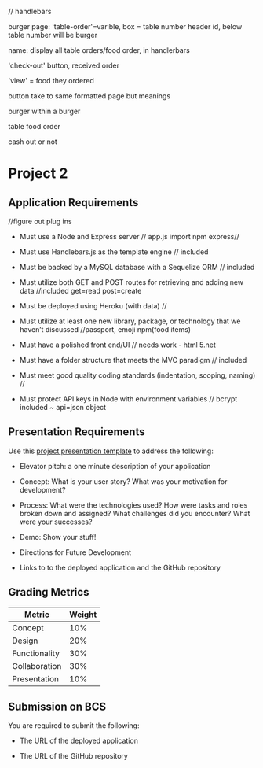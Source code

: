 // handlebars 

burger page: 'table-order'=varible, box = table number header id, below table number will be burger

name: display all table orders/food order, in handlerbars

'check-out' button, received order

'view' = food they ordered

button take to same formatted page but meanings 

burger within a burger 

table food order 

cash out or not 



# Project 2

## Application Requirements
//figure out plug ins 
* Must use a Node and Express server
// app.js import npm express//
* Must use Handlebars.js as the template engine
// included
* Must be backed by a MySQL database with a Sequelize ORM
// included 
* Must utilize both GET and POST routes for retrieving and adding new data
//included get=read post=create
* Must be deployed using Heroku (with data)
// 
* Must utilize at least one new library, package, or technology that we haven’t discussed //passport, emoji npm(food items)

* Must have a polished front end/UI
// needs work - html 5.net 
* Must have a folder structure that meets the MVC paradigm
// included
* Must meet good quality coding standards (indentation, scoping, naming)
// 
* Must protect API keys in Node with environment variables
// bcrypt included ~ api=json object

## Presentation Requirements

Use this [project presentation template](https://docs.google.com/presentation/d/1_u8TKy5zW5UlrVQVnyDEZ0unGI2tjQPDEpA0FNuBKAw/edit?usp=sharing) to address the following: 

* Elevator pitch: a one minute description of your application

* Concept: What is your user story? What was your motivation for development?

* Process: What were the technologies used? How were tasks and roles broken down and assigned? What challenges did you encounter? What were your successes?

* Demo: Show your stuff!

* Directions for Future Development

* Links to to the deployed application and the GitHub repository


## Grading Metrics 

| Metric        | Weight | 
| ---           | ---    |
| Concept       | 10%    |
| Design        | 20%    |
| Functionality | 30%    |
| Collaboration | 30%    |
| Presentation  | 10%    |


## Submission on BCS

You are required to submit the following:

* The URL of the deployed application

* The URL of the GitHub repository